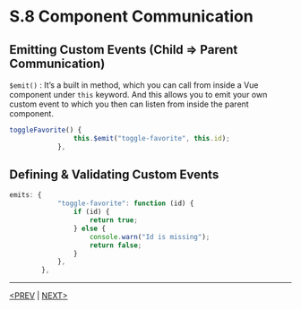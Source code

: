 # S.8 Component Communication

## Emitting Custom Events (Child ⇒ Parent Communication)

`$emit()` : It’s a built in method, which you can call from inside a Vue component under `this` keyword. And this allows you to emit your own custom event to which you then can listen from inside the parent component.

```jsx
toggleFavorite() {
				this.$emit("toggle-favorite", this.id);
			},
```

## Defining & Validating Custom Events

```jsx
emits: {
			"toggle-favorite": function (id) {
				if (id) {
					return true;
				} else {
					console.warn("Id is missing");
					return false;
				}
			},
		},
```

---

[<PREV](./230528.md) | [NEXT>](./230529.md)
